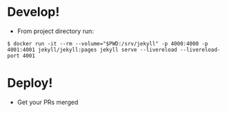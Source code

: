 # Develop!

* From project directory run: 
```shell script
$ docker run -it --rm --volume="$PWD:/srv/jekyll" -p 4000:4000 -p 4001:4001 jekyll/jekyll:pages jekyll serve --livereload --livereload-port 4001
```


# Deploy!

* Get your PRs merged
